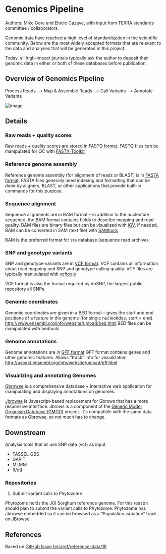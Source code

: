 # Genomics Pipeline

Authors: Mike Gore and Elodie Gazave, with input from TERRA standards committee / collaborators.

Genomic data have reached a high level of standardization in the scientific community. Below are the most widely accepted formats that are relevant to the data and analyses that will be generated in this project.

Today, all high-impact journals typically ask the author to deposit their genomic data in either or both of these databases before publication.

## Overview of Genomics Pipeline

 Process Reads —> Map & Assemble Reads —> Call Variants —> Annotate Variants

![image](https://cloud.githubusercontent.com/assets/464871/11194261/b1f51906-8c70-11e5-997b-e603e2322901.png)

## Details


### Raw reads + quality scores 

Raw reads + quality scores are stored in [FASTQ format](http://maq.sourceforge.net/fastq.shtml). FASTQ files can be manipulated for QC with [FASTX-Toolkit](http://hannonlab.cshl.edu/fastx_toolkit/)

### Reference genome assembly

Reference genome assembly (for alignment of reads or BLAST) is in [FASTA format](https://en.wikipedia.org/wiki/FASTA_format). FASTA files generally need indexing and formatting that can be done by aligners, BLAST, or other applications that provide built-in commands for this purpose.

### Sequence alignment

Sequence alignments are in BAM format – in addition to the nucleotide sequence, the BAM format contains fields to describe mapping and read quality. BAM files are binary files but can be visualized with [IGV](http://www.broadinstitute.org/igv/). If needed, BAM can be converted in SAM (text file) with [SAMtools](http://samtools.sourceforge.net/)

BAM is the preferred format for sra database (sequence read archive).


### SNP and genotype variants

SNP and genotype variants are in [VCF format](http://www.1000genomes.org/wiki/Analysis/Variant%20Call%20Format/vcf-variant-call-format-version-40). VCF contains all information about read mapping and SNP and genotype calling quality.  VCF files are typically manipulated with [vcftools](https://vcftools.github.io/index.html)


VCF format is also the format required by dbSNP, the largest public repository all SNPs.

### Genomic coordinates

Genomic coordinates are given in a BED format – gives the start and end positions of a feature in the genome (for single nucleotides, start = end). http://www.ensembl.org/info/website/upload/bed.html BED files can be manipulated with bedtools

### Genome annotations

Genome annotations are in [GFF format](http://useast.ensembl.org/info/website/upload/gff.html) GFF format contains genes and other genomic features. Allows “track” info for visualization http://useast.ensembl.org/info/website/upload/gff.html

### Visualizing and annotating Genomes

[Gbrowse](http://gmod.org/wiki/GBrowse) is a comprehensive database + interactive web application for manipulating and displaying annotations on genomes.

[Jbrowse](http://jbrowse.org/) is Javascript-based replacement for Gbrows that has a more responsive interface. Jbrows is a component of the [Generic Model Organism Database (GMOD)](http://gmod.org/wiki/Main_Page) project. It's compatible with the same data formats as Gbrowse, so not much has to change.

## Downstream

Analysis tools that  all use SNP data (vcf) as input. 

* TASSEL-GBS
* GAPIT
* MLMM
* R/qtl

### Repositories

1. Submit variant calls to Phytozome

Phytozome holds the JGI Sorghum reference genome. For this reason should plan to submit the variant calls to Phytozome. Phytozome has Jbrowse embedded so it can be browsed as a “Population variation” track on JBrowse. 

## References

Based on [GitHub Issue terraref/reference-data/19](https://github.com/terraref/reference-data/issues/19)

